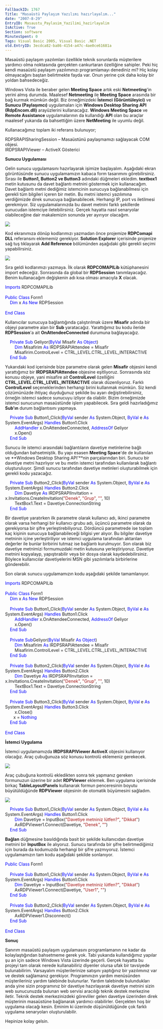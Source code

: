 ```yaml
---
FallbackID: 1767
Title: "Masaüstü Paylaşım Yazılımı hazırlayalım..."
date: "2007-8-29"
EntryID: Masaustu_Paylasim_Yazilimi_hazirlayalim
IsActive: True
Section: software
MinutesSpent: 0
Tags: Visual Basic 2005, Visual Basic .NET
old.EntryID: 3ecdca82-ba86-4154-a47c-4ae0ce61681a
---
```

Masaüstü paylaşım yazılımları özellikle teknik sorunlarda müşterilere
yardımcı olma noktasında gerçekten cankurtaran özelliğine sahipler. Peki
hiç kendi masaüstü paylaşım yazılımınızı programlamayı denediniz mi? Hiç
kolay olmayacağını baştan belirtmekte fayda var. Onun yerine çok daha
kolay bir yoldan bahsedeceğiz.

Windows Vista ile beraber gelen **Meeting Space** artık eski
**Netmeeting**'in yerini almış durumda. Maalesef **Netmeeting** ile
**Meeting Space** arasında bir bağ kurmak mümkün değil. Biz
örneğimizdeki **İstemci** **(Görüntüleyici)** ve **Sunucu (Paylaşımcı)**
uygulamaları için **Windows Desktop Sharing API (RdpEncom.dll)**
arayüzlerini kullanacağız. **Windows Meeting Space** ve **Remote
Assistance** uygulamalarının da kullandığı **API** olan bu araçlar
maalesef yukarıda da bahsettiğim üzere **NetMeeting** ile uyumlu değil.

Kullanacağımız toplam iki referans bulunuyor;

RDPSRAPISharingSession – Masaüstünü paylaşmamızı sağlayacak COM objesi.\
 IRDPSRAPIViewer – ActiveX Gösterici

**Sunucu Uygulaması**

Gelin sunucu uygulamasını hazırlayarak işimize başlayalım. Aşağıdaki
ekran görüntüsünde sunucu uygulamamızın kabaca form tasarımını
görebilirsiniz. Sırası ile **Button1, Button2 ve Button3** adındaki
düğmeleri ekledim. **textbox1** metin kutusunu da davet bağlantı metnini
göstermek için kullanacağım. Davet bağlantı metni dediğimiz istemcinin
sunucuya bağlanabilmesi için gerekli tüm bilgileri içeren bir metin. Bu
metni istemci yazılımına verdiğimizde direk sunucuya bağlanabilecek.
Herhangi IP, port vs iletilmesi gerekmiyor. Siz uygulamalarınızda bu
davet metnini farklı şekillerde sunucudan istemciye iletebilirsiniz.
Gerçek hayatta nasıl senaryolar olabileceğine dair makalemizin sonunda
yer ayırıyor olacağım.

![](media/Masaustu_Paylasim_Yazilimi_hazirlayalim/29082007_1.png)

Kod ekranımıza dönüp kodlarımızı yazmadan önce projemize **RDPComapi
DLL** referansını eklememiz gerekiyor. **Solution Explorer** içerisinde
projenize sağ tuş tıklayarak **Add Reference** bölümünden aşağıdaki gibi
gerekli seçimi yapabilirsiniz.

![](media/Masaustu_Paylasim_Yazilimi_hazirlayalim/29082007_2.png)

Sıra geldi kodlarımızı yazmaya. İlk olarak **RDPCOMAPILib**
kütüphanesini import edeceğiz. Sonrasında da global bir **RDPSession**
tanımlayacağız. Benim kullanacağım değişkenin adı kısa olması amacıyla
**X** olacak.

<span style="color: blue;">Imports</span><span> RDPCOMAPILib</span>\
 <span>  </span>\
 <span style="color: blue;"> Public</span><span> <span
style="color: blue;"> Class</span> Form1</span>\
 <span> <span>    </span> <span style="color: blue;"> Dim</span> x <span
style="color: blue;"> As</span> <span style="color: blue;"> New</span>
RDPSession</span>\
\
<span style="color: blue;"> End</span><span> <span style="color: blue;">
Class</span></span>

Kullanıcılar sunucuya bağlantığında çalıştırılmak üzere **Misafir**
adında bir objeyi parametre alan bir **Sub** yaratacağız. Yarattığımız
bu kodu ileride **RDPSession**'a ait **OnAttendeeConnected** durumuna
bağlayacağız.

    <span style="color: blue;"> Private</span> <span
style="color: blue;"> Sub</span> Geliyor(<span
style="color: blue;">ByVal</span> Misafir <span style="color: blue;">
As</span> <span style="color: blue;"> Object</span>)\
 <span> <span>       </span> <span style="color: blue;"> Dim</span>
Misafirim <span style="color: blue;"> As</span> IRDPSRAPIAttendee =
Misafir</span>\
 <span> <span>       </span> Misafirim.ControlLevel =
CTRL\_LEVEL.CTRL\_LEVEL\_INTERACTIVE</span>\
 <span> <span>   </span> <span style="color: blue;"> End</span> <span
style="color: blue;"> Sub</span></span>

Yukarıdaki kod içerisinde bize parametre olarak gelen **Misafir**
objesini kendi yarattığımız bir **IRDPSRAPIAttendee** objesine
eşitliyoruz. Sonrasında söz konusu objeye, yani misafire ait
**ControlLevel** özelliğini **CTRL\_LEVEL.CTRL\_LEVEL\_INTERACTIVE**
olarak düzenliyoruz. Farklı **ControlLevel** seçeneklerinden herhangi
birini kullanmak mümkün. Siz kendi çözümünüzde ihtiyaç duyduğunuz
şekilde bu ayarı değiştirebilirsiniz, örneğin istemci sadece sunucuyu
izliyor da olabilir. Bizim örneğimizde istemci sunucunun masaüstünde
işlem yapabilecek. Sıra geldi hazırladığımız **Sub'ın** durum
bağlantısını yapmaya.

    <span style="color: blue;"> Private</span> <span
style="color: blue;"> Sub</span> Button1\_Click(<span
style="color: blue;">ByVal</span> sender <span style="color: blue;">
As</span> System.Object, <span style="color: blue;"> ByVal</span> e
<span style="color: blue;"> As</span> System.EventArgs) <span
style="color: blue;"> Handles</span> Button1.Click\
 <span> <span>        </span> <span style="color: blue;">
AddHandler</span> x.OnAttendeeConnected, <span style="color: blue;">
AddressOf</span> Geliyor </span>\
 <span> <span>        </span> x.Open()</span>\
 <span> <span>    </span> <span style="color: blue;"> End</span> <span
style="color: blue;"> Sub</span></span>

Sunucu ile istemci arasındaki bağlantıların davetiye metinlerine bağlı
olduğundan bahsetmiştik. Bu yapı esasen **Meeting Space**'de de
kullanılan ve **Windows Desktop Sharing API'**nin parçalarından biri.
Sunucu bir davetiye metni hazırlıyor ve bu metin istemci tarafından
kullanılarak bağlantı oluşturuluyor. Şimdi sunucu tarafından davetiye
metinleri oluşturabilmek için gerekli kodu yazacağız.

    <span style="color: blue;"> Private</span> <span
style="color: blue;"> Sub</span> Button2\_Click(<span
style="color: blue;">ByVal</span> sender <span style="color: blue;">
As</span> System.Object, <span style="color: blue;"> ByVal</span> e
<span style="color: blue;"> As</span> System.EventArgs) <span
style="color: blue;"> Handles</span> Button2.Click\
 <span> <span>       </span> <span style="color: blue;"> Dim</span>
Davetiye <span style="color: blue;"> As</span> IRDPSRAPIInvitation =
x.Invitations.CreateInvitation(<span
style="color: rgb(163, 21, 21);">"Denek"</span>, <span
style="color: rgb(163, 21, 21);"> "Grup"</span>, <span
style="color: rgb(163, 21, 21);"> ""</span>, 10)</span>\
 <span> <span>       </span> TextBox1.Text =
Davetiye.ConnectionString</span>\
 <span> <span>   </span> <span style="color: blue;"> End</span> <span
style="color: blue;"> Sub</span></span>

Bir davetiye yaratırken ilk parametre olarak kullanıcı adı, ikinci
parametre olarak varsa herhangi bir kullanıcı grubu adı, üçüncü
parametre olarak da gerekiyorsa bir şifre yerleştirebiliyoruz. Dördüncü
parametrede ise toplam kaç kişinin sunucuya bağlanabileceği bilgisi yer
alıyor. Bu bilgiler davetiye metninin içine yerleştiriliyor ve istemci
uygulama tarafından aktarılan değerler ile bunlar birbirini tutmaz ise
bağlantı kurulmuyor. Son olarak biz davetiye metnimizi formumuzdaki
metin kutusuna yerleştiriyoruz. Davetiye metnini kopyalayp,
yapıştırabilir veya bir dosya olarak kaydedebilirsiniz. Böylece
kullanıcılar davetiyelerini MSN gibi yazılımlarla birbirlerine
gönderebilir.

Son olarak sunucu uygulamamızın kodu aşağıdaki şekilde tamamlanıyor.

<span style="color: blue;"> Imports</span><span> RDPCOMAPILib</span>\
 <span>  </span>\
 <span style="color: blue;"> Public</span><span> <span
style="color: blue;"> Class</span> Form1</span>\
 <span> <span>   </span> <span style="color: blue;"> Dim</span> x <span
style="color: blue;"> As</span> <span style="color: blue;"> New</span>
RDPSession</span>\
 <span>  </span>\
 <span> <span>   </span> <span style="color: blue;"> Private</span>
<span style="color: blue;"> Sub</span> Button1\_Click(<span
style="color: blue;">ByVal</span> sender <span style="color: blue;">
As</span> System.Object, <span style="color: blue;"> ByVal</span> e
<span style="color: blue;"> As</span> System.EventArgs) <span
style="color: blue;"> Handles</span> Button1.Click</span>\
 <span> <span>       </span> <span style="color: blue;">
AddHandler</span> x.OnAttendeeConnected, <span style="color: blue;">
AddressOf</span> Geliyor</span>\
 <span> <span>       </span> x.Open()</span>\
 <span> <span>   </span> <span style="color: blue;"> End</span> <span
style="color: blue;"> Sub</span></span>\
 <span style="color: blue;">  </span>\
 <span> <span>   </span> <span style="color: blue;"> Private</span>
<span style="color: blue;"> Sub</span>Geliyor(<span
style="color: blue;">ByVal</span> Misafir <span style="color: blue;">
As</span> <span style="color: blue;"> Object</span>)</span>\
 <span> <span>       </span> <span style="color: blue;"> Dim</span>
Misafirim<span style="color: blue;"> As</span> IRDPSRAPIAttendee =
Misafir</span>\
 <span> <span>       </span> Misafirim.ControlLevel =
CTRL\_LEVEL.CTRL\_LEVEL\_INTERACTIVE</span>\
 <span> <span>   </span> <span style="color: blue;"> End</span> <span
style="color: blue;"> Sub</span></span>\
 <span style="color: blue;">  </span>\
 <span> <span>   </span> <span style="color: blue;"> Private</span>
<span style="color: blue;"> Sub</span> Button2\_Click(<span
style="color: blue;">ByVal</span> sender <span style="color: blue;">
As</span> System.Object, <span style="color: blue;"> ByVal</span> e
<span style="color: blue;"> As</span> System.EventArgs) <span
style="color: blue;"> Handles</span> Button2.Click</span>\
 <span> <span>       </span> <span style="color: blue;"> Dim</span>
Davetiye <span style="color: blue;"> As</span> IRDPSRAPIInvitation =
x.Invitations.CreateInvitation(<span
style="color: rgb(163, 21, 21);">"Denek"</span>, <span
style="color: rgb(163, 21, 21);"> "Grup"</span>, <span
style="color: rgb(163, 21, 21);"> ""</span>, 10)</span>\
 <span> <span>       </span> TextBox1.Text =
Davetiye.ConnectionString</span>\
 <span> <span>   </span> <span style="color: blue;"> End</span> <span
style="color: blue;"> Sub</span></span>\
 <span style="color: blue;">  </span>\
 <span> <span>   </span> <span style="color: blue;"> Private</span>
<span style="color: blue;"> Sub</span> Button3\_Click(<span
style="color: blue;">ByVal</span> sender <span style="color: blue;">
As</span> System.Object, <span style="color: blue;"> ByVal</span> e
<span style="color: blue;"> As</span> System.EventArgs) <span
style="color: blue;"> Handles</span> Button3.Click</span>\
 <span> <span>       </span> x.Close()</span>\
 <span> <span>       </span>x = <span style="color: blue;">
Nothing</span></span>\
 <span> <span>   </span> <span style="color: blue;"> End</span> <span
style="color: blue;"> Sub</span></span>\
 <span style="color: blue;">  </span>\
 <span style="color: blue;"> End</span><span> <span
style="color: blue;"> Class</span></span>

**İstemci Uygulama**

İstemci uygulamamızda **IRDPSRAPIViewer ActiveX** objesini kullanıyor
olacağız. Araç çubuğunuza söz konusu kontrolü eklemeniz gerekecek.

![](media/Masaustu_Paylasim_Yazilimi_hazirlayalim/29082007_3.png)

Araç çubuğuna kontrolü ekledikten sonra tek yapmanız gereken formunuzun
üzerine bir adet **RDPViewer** eklemek. Ben uygulama içerisinde birkaç
**TableLayoutPanels** kullanarak formun penceresinin boyutu
büyütüldüğünde **RDPViewer** objesinin de otomatik büyümesini sağladım.

![](media/Masaustu_Paylasim_Yazilimi_hazirlayalim/29082007_4.png)

    <span style="color: blue;"> Private</span> <span
style="color: blue;"> Sub</span> Button1\_Click(<span
style="color: blue;">ByVal</span> sender <span style="color: blue;">
As</span> System.Object, <span style="color: blue;"> ByVal</span> e
<span style="color: blue;"> As</span> System.EventArgs) <span
style="color: blue;"> Handles</span> Button1.Click\
 <span> <span>       </span> <span style="color: blue;"> Dim</span>
Davetiye = InputBox(<span style="color: rgb(163, 21, 21);">"Davetiye
metniniz lütfen?"</span>, <span style="color: rgb(163, 21, 21);">
"Dikkat"</span>)</span>\
 <span> <span>       </span> AxRDPViewer1.Connect(Davetiye, <span
style="color: rgb(163, 21, 21);"> "Denek"</span>, <span
style="color: rgb(163, 21, 21);"> ""</span>)</span>\
 <span> <span>   </span> <span style="color: blue;"> End</span> <span
style="color: blue;"> Sub</span></span>

**Bağlan** düğmesine basıldığında basit bir şekilde kullanıcıdan
davetiye metnini bir **InputBox** ile alıyoruz. Sunucu tarafında bir
şifre belirtmediğimiz için burada da kodumuzda herhangi bir şifre
yazmıyoruz. İstemci uygulamamızın tam kodu aşağıdaki şekilde sonlanıyor.

<span style="color: blue;"> Public</span><span> <span
style="color: blue;"> Class</span> Form1</span>\
 <span>  </span>\
 <span> <span>   </span> <span style="color: blue;"> Private</span>
<span style="color: blue;"> Sub</span> Button1\_Click(<span
style="color: blue;">ByVal</span> sender <span style="color: blue;">
As</span> System.Object, <span style="color: blue;"> ByVal</span> e
<span style="color: blue;"> As</span> System.EventArgs) <span
style="color: blue;"> Handles</span> Button1.Click</span>\
 <span> <span>       </span> <span style="color: blue;"> Dim</span>
Davetiye = InputBox(<span style="color: rgb(163, 21, 21);">"Davetiye
metniniz lütfen?"</span>, <span style="color: rgb(163, 21, 21);">
"Dikkat"</span>)</span>\
 <span> <span>       </span> AxRDPViewer1.Connect(Davetiye, <span
style="color: rgb(163, 21, 21);"> "User1"</span>, <span
style="color: rgb(163, 21, 21);"> ""</span>)</span>\
 <span> <span>   </span> <span style="color: blue;"> End</span> <span
style="color: blue;"> Sub</span></span>\
 <span style="color: blue;">  </span>\
 <span> <span>   </span> <span style="color: blue;"> Private</span>
<span style="color: blue;"> Sub</span> Button2\_Click(<span
style="color: blue;">ByVal</span> sender <span style="color: blue;">
As</span> System.Object, <span style="color: blue;"> ByVal</span> e
<span style="color: blue;"> As</span> System.EventArgs) <span
style="color: blue;"> Handles</span> Button2.Click</span>\
 <span> <span>       </span> AxRDPViewer1.Disconnect()</span>\
 <span> <span>   </span> <span style="color: blue;"> End</span> <span
style="color: blue;"> Sub</span></span>\
 <span style="color: blue;">  </span>\
 <span style="color: blue;"> End</span><span> <span
style="color: blue;"> Class</span></span>

**Sonuç**

Sanırım masaüstü paylaşım uygulamasını programlamanın ne kadar da
kolaylaştığından bahsetmeme gerek yok. Tabi yukarıda kullandığımız
yapılar şu an için sadece Windows Vista üzerinde geçerli. Gerçek hayatta
bu projeyi tam olarak nerede kullanabiliriz diyenler olursa ufak bir
tavsiyede bulunabilirim. Varsayalım müşterilerinize satışını yaptığınız
bir yazılımınız var ve destek sağlamanız gerekiyor. Programınızın yardım
menüsünden müşterileriniz yardım talebinde bulunurlar. Yardım talebinde
bulundukları anda yine sizin programınız bir davetiye hazırlayarak
davetiye metnini sizin web sunucunuzda bulunan web servisi aracılığı
teknik destek merkezine iletir. Teknik destek merkezinizdeki görevliler
gelen davetiye üzerinden direk müşterinin masaüstüne bağlanarak yardımcı
olabilirler. Gerçekten hoş bir uygulama olacağı kesin. Eminim ki
üzerinde düşünüldüğünde çok farklı uygulama senaryoları oluşturulabilir.

Hepinize kolay gelsin.


